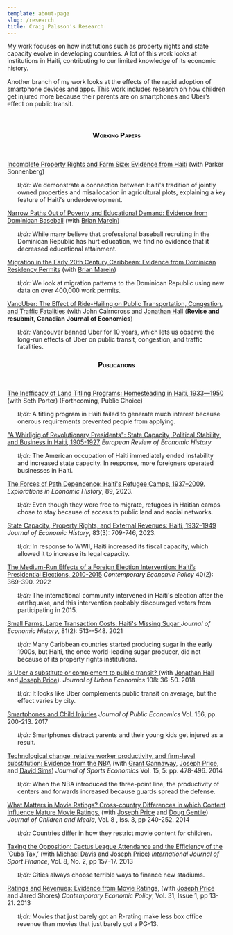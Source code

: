 ```yaml
---
template: about-page
slug: /research
title: Craig Palsson's Research
---
```

My work focuses on how institutions such as property rights and state capacity evolve in developing countries. A lot of this work looks at institutions in Haiti, contributing to our limited knowledge of its economic history.

Another branch of my work looks at the effects of the rapid adoption of smartphone devices and apps. This work includes research on how children get injured more because their parents are on smartphones and Uber’s effect on public transit.

&nbsp;


<center>

<h3 style="color: #000000; font-variant: small-caps;">Working Papers</h3>
&nbsp;
</center>

<a href="/assets/Palsson Sonnenberg Plot Size 23-08.pdf">Incomplete Property Rights and Farm Size: Evidence from Haiti</a> (with Parker Sonnenberg)


<ul><em>tl;dr:</em> We demonstrate a connection between Haiti's tradition of jointly owned properties and misallocation in agricultural plots, explaining a key feature of Haiti's underdevelopment.</ul>

<a href="/assets/Marein Palsson DR Baseball 24_1.pdf">Narrow Paths Out of Poverty and Educational Demand: Evidence from Dominican Baseball</a> (with <a href="https://sites.google.com/site/bcmarein">Brian Marein</a>)


<ul><em>tl;dr:</em> While many believe that professional baseball recruiting in the Dominican Republic has hurt education, we find no evidence that it decreased educational attainment.</ul> 

<a href="/assets/marein_palsson.pdf">Migration in the Early 20th Century Caribbean: Evidence from Dominican Residency Permits</a> (with <a href="https://sites.google.com/site/bcmarein">Brian Marein</a>)

<ul><em>tl;dr:</em> We look at migration patterns to the Dominican Republic using new data on over 400,000 work permits.</ul> 

<a href="/assets/WP Vancouver_and_Uber.pdf">VancUber: The Effect of Ride-Hailing on Public Transportation, Congestion, and Traffic Fatalities </a> (with John Cairncross and <a href="http://individual.utoronto.ca/jhall/">Jonathan Hall</a> (<b>Revise and resubmit, Canadian Journal of Economics</b>)

<ul><em>tl;dr:</em> Vancouver banned Uber for 10 years, which lets us observe the long-run effects of Uber on public transit, congestion, and traffic fatalities.</ul>

<center>
<h3 style="color: #000000; font-variant: small-caps;">Publications</h3>
</center>
&nbsp;

<a href="/assets/Palsson Porter 2024 - 6.pdf">The Inefficacy of Land Titling Programs: Homesteading in Haiti, 1933—1950</a> (with Seth Porter) (Forthcoming, Public Choice)

<ul><em>tl;dr:</em> A titling program in Haiti failed to generate much interest because onerous requirements prevented people from applying.</ul>

<a href="https://academic.oup.com/ereh/advance-article/doi/10.1093/ereh/head025/7433521?guestAccessKey=bf8e19ec-719b-4e69-8238-2acc0208f1ab">"A Whirligig of Revolutionary Presidents": State Capacity, Political Stability, and Business in Haiti, 1905-1927</a> <em>European Review of Economic History</em>

<ul><em>tl;dr:</em> The American occupation of Haiti immediately ended instability and increased state capacity. In response, more foreigners operated businesses in Haiti.</ul>

<a href="/assets/Palsson Refugee Camps.pdf">The Forces of Path Dependence: Haiti's Refugee Camps, 1937–2009.</a>  <em>Explorations in Economic History</em>, 89, 2023.

<ul><em>tl;dr:</em> Even though they were free to migrate, refugees in Haitian camps chose to stay because of access to public land and social networks.</ul>

<a href="/assets/Palsson State Capacity 2022.pdf">State Capacity, Property Rights, and External Revenues: Haiti, 1932–1949</a> <em>Journal of Economic History</em>, 83(3):  709-746, 2023.

<ul><em>tl;dr:</em> In response to WWII, Haiti increased its fiscal capacity, which allowed it to increase its legal capacity.</ul>

<a href="/assets/Palsson 2021 CEP.pdf">The Medium-Run Effects of a Foreign Election Intervention: Haiti’s Presidential Elections, 2010-2015</a> <em>Contemporary Economic Policy</em> 40(2): 369-390. 2022

<ul><em>tl;dr:</em> The international community intervened in Haiti's election after the earthquake, and this intervention probably discouraged voters from participating in 2015.</ul>

<a href="/assets/Palsson 2021 JEH.pdf">Small Farms, Large Transaction Costs: Haiti's Missing Sugar </a> <em> Journal of Economic History</em>, 81(2): 513--548. 2021

<ul><em>tl;dr:</em> Many Caribbean countries started producing sugar in the early 1900s, but Haiti, the once world-leading sugar producer, did not because of its property rights institutions.</ul>

<a href="/assets/Hall Palsson Price 2018 JUE.pdf">Is Uber a substitute or complement to public transit? </a> (with <a href="http://individual.utoronto.ca/jhall/">Jonathan Hall</a> and <a href="https://economics.byu.edu/directory/joseph-p-price">Joseph Price</a>). <em>Journal of Urban Economics</em> 108: 36-50. 2018

<ul><em>tl;dr:</em> It looks like Uber complements public transit on average, but the effect varies by city.</ul>

<a href="/assets/Palsson 2017 JPubE.pdf">Smartphones and Child Injuries</a> <em>Journal of Public Economics</em> Vol. 156, pp. 200-213. 2017

<ul><em>tl;dr:</em> Smartphones distract parents and their young kids get injured as a result.</ul>

<a href="/assets/Gannaway Palsson Price Sims 2014 Journal of Sports Economics.pdf">Technological change, relative worker productivity, and firm-level substitution: Evidence from the NBA</a> (with <a href="https://sites.google.com/site/grantgannaway/">Grant Gannaway</a>, <a href="https://economics.byu.edu/directory/joseph-p-price">Joseph Price</a>, and <a href="https://economics.byu.edu/directory/david-p-sims">David Sims</a>) <em>Journal of Sports Economics</em> Vol. 15, 5: pp. 478-496. 2014

<ul><em>tl;dr:</em> When the NBA introduced the three-point line, the productivity of centers and forwards increased because guards spread the defense.</ul>

<a href="/assets/Price Palsson Gentile 2014 Journal of Children and Media.pdf">What Matters in Movie Ratings? Cross-country Differences in which Content Influence Mature Movie Ratings.</a> (with <a href="https://economics.byu.edu/directory/joseph-p-price">Joseph Price</a> and <a href="https://drdouglas.org/">Doug Gentile</a>) <em>Journal of Children and Media</em>, Vol. 8 , Iss. 3, pp 240-252. 2014

<ul><em>tl;dr:</em> Countries differ in how they restrict movie content for children.</ul>

<a href="/assets/Davis Palsson Price 2013.pdf">Taxing the Opposition: Cactus League Attendance and the Efficiency of the ‘Cubs Tax,’</a> (with <a href="https://people.mst.edu/faculty/davismc/index.html">Michael Davis</a> and <a href="https://economics.byu.edu/directory/joseph-p-price">Joseph Price</a>) <em>International Journal of Sport Finance</em>, Vol. 8, No. 2, pp 157-17. 2013

<ul><em>tl;dr:</em> Cities always choose terrible ways to finance new stadiums.</ul>

<a href="/assets/Palsson Price Shores 2012 CEP.pdf">Ratings and Revenues: Evidence from Movie Ratings</a>, (with <a href="https://economics.byu.edu/directory/joseph-p-price">Joseph Price</a> and Jared Shores) <em>Contemporary Economic Policy</em>, Vol. 31, Issue 1, pp 13-21. 2013

<ul><em>tl;dr:</em> Movies that just barely got an R-rating make less box office revenue than movies that just barely got a PG-13.</ul>
